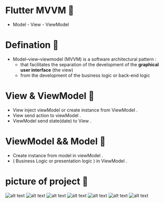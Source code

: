 # Flutter MVVM 🚀
 - Model - View - ViewModel 

# Defination 🚀
 - Model–view–viewmodel (MVVM) is a software architectural pattern : 
   - that facilitates the separation of the development of the **graphical user interface** (the view) 
   - from the development of the business logic or back-end logic 

# View & ViewModel 🚀
 - View inject viewModel or create instance from ViewModel .
 - View send action to viewModel .
 - ViewModel send state(date) to View .  

# ViewModel && Model 🚀
 - Create instance from model in viewModel .
 - ( Business Logic or presentation logic ) in ViewModel .

# picture of project 🚀
![alt text](./pictures/MVVMPattern.png)
![alt text](./pictures/projectArc.png)
![alt text](./pictures/ui.png)
![alt text](./pictures/screen1.png)
![alt text](./pictures/screen2.png)
![alt text](./pictures/screen3.png)
![alt text](./pictures/screen4.png)
